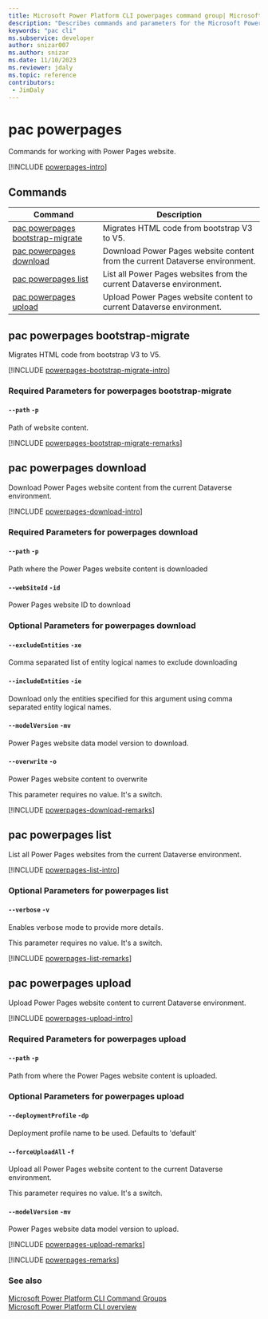 ```yaml
---
title: Microsoft Power Platform CLI powerpages command group| Microsoft Docs
description: "Describes commands and parameters for the Microsoft Power Platform CLI powerpages command group."
keywords: "pac cli"
ms.subservice: developer
author: snizar007
ms.author: snizar
ms.date: 11/10/2023
ms.reviewer: jdaly
ms.topic: reference
contributors: 
 - JimDaly
---
```

<!-- 
Do not edit this file. 
This file is generated by a program and any changes will be overwritten when this topic is re-generated.
Use the include files to add additional content to this topic.
-->
# pac powerpages

Commands for working with Power Pages website.

[!INCLUDE [powerpages-intro](includes/powerpages-intro.md)]

## Commands

|Command|Description|
|---------|---------|
|[pac powerpages bootstrap-migrate](#pac-powerpages-bootstrap-migrate)|Migrates HTML code from bootstrap V3 to V5.|
|[pac powerpages download](#pac-powerpages-download)|Download Power Pages website content from the current Dataverse environment.|
|[pac powerpages list](#pac-powerpages-list)|List all Power Pages websites from the current Dataverse environment.|
|[pac powerpages upload](#pac-powerpages-upload)|Upload Power Pages website content to current Dataverse environment.|


## pac powerpages bootstrap-migrate

Migrates HTML code from bootstrap V3 to V5.

[!INCLUDE [powerpages-bootstrap-migrate-intro](includes/powerpages-bootstrap-migrate-intro.md)]


### Required Parameters for powerpages bootstrap-migrate

#### `--path` `-p`

Path of website content.

[!INCLUDE [powerpages-bootstrap-migrate-remarks](includes/powerpages-bootstrap-migrate-remarks.md)]

## pac powerpages download

Download Power Pages website content from the current Dataverse environment.

[!INCLUDE [powerpages-download-intro](includes/powerpages-download-intro.md)]


### Required Parameters for powerpages download

#### `--path` `-p`

Path where the Power Pages website content is downloaded

#### `--webSiteId` `-id`

Power Pages website ID to download


### Optional Parameters for powerpages download

#### `--excludeEntities` `-xe`

Comma separated list of entity logical names to exclude downloading

#### `--includeEntities` `-ie`

Download only the entities specified for this argument using comma separated entity logical names.

#### `--modelVersion` `-mv`

Power Pages website data model version to download.

#### `--overwrite` `-o`

Power Pages website content to overwrite

This parameter requires no value. It's a switch.

[!INCLUDE [powerpages-download-remarks](includes/powerpages-download-remarks.md)]

## pac powerpages list

List all Power Pages websites from the current Dataverse environment.

[!INCLUDE [powerpages-list-intro](includes/powerpages-list-intro.md)]


### Optional Parameters for powerpages list

#### `--verbose` `-v`

Enables verbose mode to provide more details.

This parameter requires no value. It's a switch.

[!INCLUDE [powerpages-list-remarks](includes/powerpages-list-remarks.md)]

## pac powerpages upload

Upload Power Pages website content to current Dataverse environment.

[!INCLUDE [powerpages-upload-intro](includes/powerpages-upload-intro.md)]


### Required Parameters for powerpages upload

#### `--path` `-p`

Path from where the Power Pages website content is uploaded.


### Optional Parameters for powerpages upload

#### `--deploymentProfile` `-dp`

Deployment profile name to be used. Defaults to 'default'

#### `--forceUploadAll` `-f`

Upload all Power Pages website content to the current Dataverse environment.

This parameter requires no value. It's a switch.

#### `--modelVersion` `-mv`

Power Pages website data model version to upload.

[!INCLUDE [powerpages-upload-remarks](includes/powerpages-upload-remarks.md)]

[!INCLUDE [powerpages-remarks](includes/powerpages-remarks.md)]

### See also

[Microsoft Power Platform CLI Command Groups](index.md)<br />
[Microsoft Power Platform CLI overview](../introduction.md)